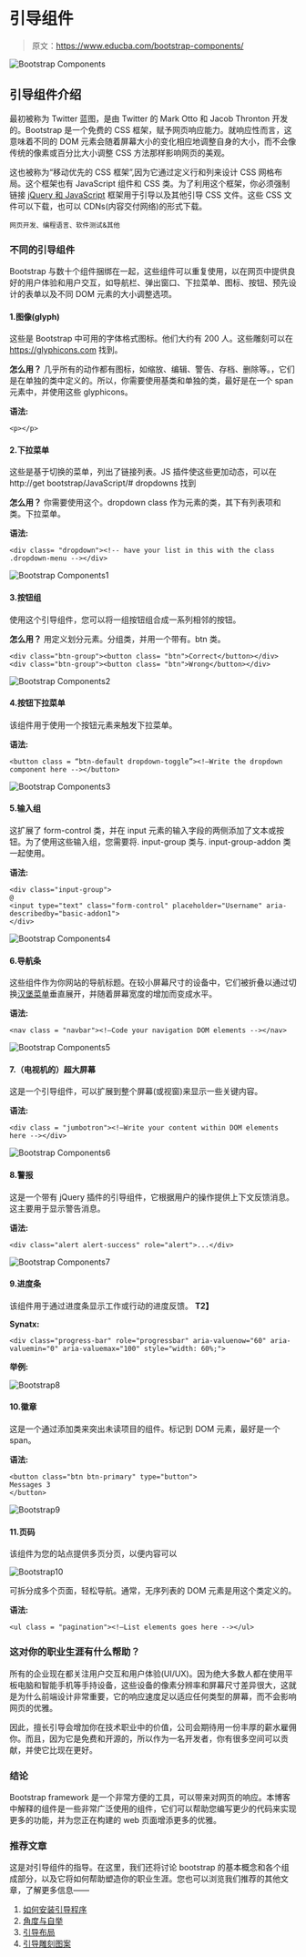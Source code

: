 # 引导组件

> 原文：<https://www.educba.com/bootstrap-components/>

![Bootstrap Components](img/b3f43a8306d1989b4623f4e4d20bf9ef.png)



## 引导组件介绍

最初被称为 Twitter 蓝图，是由 Twitter 的 Mark Otto 和 Jacob Thronton 开发的。Bootstrap 是一个免费的 CSS 框架，赋予网页响应能力。就响应性而言，这意味着不同的 DOM 元素会随着屏幕大小的变化相应地调整自身的大小，而不会像传统的像素或百分比大小调整 CSS 方法那样影响网页的美观。

这也被称为“移动优先的 CSS 框架”,因为它通过定义行和列来设计 CSS 网格布局。这个框架也有 JavaScript 组件和 CSS 类。为了利用这个框架，你必须强制链接 [jQuery 和 JavaScript](https://www.educba.com/javascript-vs-jquery/) 框架用于引导以及其他引导 CSS 文件。这些 CSS 文件可以下载，也可以 CDNs(内容交付网络)的形式下载。

<small>网页开发、编程语言、软件测试&其他</small>

### 不同的引导组件

Bootstrap 与数十个组件捆绑在一起，这些组件可以重复使用，以在网页中提供良好的用户体验和用户交互，如导航栏、弹出窗口、下拉菜单、图标、按钮、预先设计的表单以及不同 DOM 元素的大小调整选项。

#### 1.图像(glyph)

这些是 Bootstrap 中可用的字体格式图标。他们大约有 200 人。这些雕刻可以在 https://glyphicons.com 找到。

**怎么用？**
几乎所有的动作都有图标，如缩放、编辑、警告、存档、删除等。，它们是在单独的类中定义的。所以，你需要使用基类和单独的类，最好是在一个 span 元素中，并使用这些 glyphicons。

**语法:**

```
<p></p>
```

#### 2.下拉菜单

这些是基于切换的菜单，列出了链接列表。JS 插件使这些更加动态，可以在 http://get bootstrap/JavaScript/# dropdowns 找到

**怎么用？**
你需要使用这个。dropdown class 作为元素的类，其下有列表项和类。下拉菜单。

**语法:**

```
<div class= "dropdown"><!-- have your list in this with the class .dropdown-menu --></div>
```

![Bootstrap Components1](img/46a7132ea5afc2f1b6c77ed8e613683f.png)



#### 3.按钮组

使用这个引导组件，您可以将一组按钮组合成一系列相邻的按钮。

**怎么用？**
用定义划分元素。分组类，并用一个带有。btn 类。

```
<div class="btn-group"><button class= "btn">Correct</button></div>
<div class="btn-group"><button class= "btn">Wrong</button></div>
```

![Bootstrap Components2](img/a234c09ef3039fe8bbe23c7e6c5e80a0.png)



#### 4.按钮下拉菜单

该组件用于使用一个按钮元素来触发下拉菜单。

**语法:**

```
<button class = “btn-default dropdown-toggle”><!—Write the dropdown component here --></button>
```

![Bootstrap Components3](img/0bd355401f763a62ea1adb8d5cc2bdba.png)



#### 5.输入组

这扩展了 form-control 类，并在 input 元素的输入字段的两侧添加了文本或按钮。为了使用这些输入组，您需要将. input-group 类与. input-group-addon 类一起使用。

**语法:**

```
<div class="input-group">
@
<input type="text" class="form-control" placeholder="Username" aria-describedby="basic-addon1">
</div>
```

![Bootstrap Components4](img/c193fac056182d56b9d9a125262960ec.png)



#### 6.导航条

这些组件作为你网站的导航标题。在较小屏幕尺寸的设备中，它们被折叠以通过切换[汉堡菜单](https://www.educba.com/bootstrap-hamburger-menu/)垂直展开，并随着屏幕宽度的增加而变成水平。

**语法:**

```
<nav class = "navbar"><!—Code your navigation DOM elements --></nav>
```

![Bootstrap Components5](img/d5d47158b6016b7d96dfd50935445436.png)



#### 7.（电视机的）超大屏幕

这是一个引导组件，可以扩展到整个屏幕(或视窗)来显示一些关键内容。

**语法:**

```
<div class = "jumbotron"><!—Write your content within DOM elements here --></div>
```

![Bootstrap Components6](img/035abd637ee5c86c6cd1b2c1e14a7898.png)



#### 8.警报

这是一个带有 jQuery 插件的引导组件，它根据用户的操作提供上下文反馈消息。这主要用于显示警告消息。

**语法:**

```
<div class="alert alert-success" role="alert">...</div>
```

![Bootstrap Components7](img/618949785169731a5a6a0ca3faf21579.png)



#### 9.进度条

该组件用于通过进度条显示工作或行动的进度反馈。 **T2】**

**Synatx:**

```
<div class="progress-bar" role="progressbar" aria-valuenow="60" aria-valuemin="0" aria-valuemax="100" style="width: 60%;">
```

**举例:**

![Bootstrap8](img/7c8f68112520de458c020a121e5988ee.png)



#### 10.徽章

这是一个通过添加类来突出未读项目的组件。标记到 DOM 元素，最好是一个 span。

**语法:**

```
<button class="btn btn-primary" type="button">
Messages 3
</button>
```

![Bootstrap9](img/3d7fcc319208de483f2e9fbb9ab437b4.png)



#### 11.页码

该组件为您的站点提供多页分页，以便内容可以

![Bootstrap10](img/1159f383ea9009dc11c1db6a5dc8dda6.png)



可拆分成多个页面，轻松导航。通常，无序列表的 DOM 元素是用这个类定义的。

**语法:**

```
<ul class = "pagination"><!—List elements goes here --></ul>
```

### 这对你的职业生涯有什么帮助？

所有的企业现在都关注用户交互和用户体验(UI/UX)。因为绝大多数人都在使用平板电脑和智能手机等手持设备，这些设备的像素分辨率和屏幕尺寸差异很大，这就是为什么前端设计非常重要，它的响应速度足以适应任何类型的屏幕，而不会影响网页的优雅。

因此，擅长引导会增加你在技术职业中的价值，公司会期待用一份丰厚的薪水雇佣你。而且，因为它是免费和开源的，所以作为一名开发者，你有很多空间可以贡献，并使它比现在更好。

### 结论

Bootstrap framework 是一个非常方便的工具，可以带来对网页的响应。本博客中解释的组件是一些非常广泛使用的组件，它们可以帮助您编写更少的代码来实现更多的功能，并为您正在构建的 web 页面增添更多的优雅。

### 推荐文章

这是对引导组件的指导。在这里，我们还将讨论 bootstrap 的基本概念和各个组成部分，以及它将如何帮助塑造你的职业生涯。您也可以浏览我们推荐的其他文章，了解更多信息——

1.  [如何安装引导程序](https://www.educba.com/install-bootstrap/)
2.  [角度与自举](https://www.educba.com/angular-vs-bootstrap/)
3.  [引导布局](https://www.educba.com/bootstrap-layout/)
4.  [引导雕刻图案](https://www.educba.com/bootstrap-glyphicons/)





